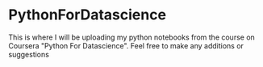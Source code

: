 # PythonForDatascience

This is where I will be uploading my python notebooks from the course on Coursera "Python For Datascience".
Feel free to make any additions or suggestions
